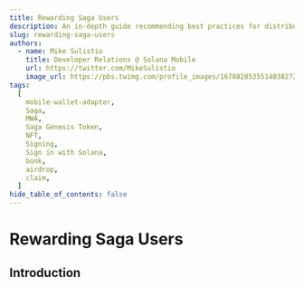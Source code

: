 ```yaml
---
title: Rewarding Saga Users
description: An in-depth guide recommending best practices for distributing rewards to Saga users
slug: rewarding-saga-users
authors:
  - name: Mike Sulistio
    title: Developer Relations @ Solana Mobile
    url: https://twitter.com/MikeSulistio
    image_url: https://pbs.twimg.com/profile_images/1678828535514038272/6HR0mgOd_400x400.jpg
tags:
  [
    mobile-wallet-adapter,
    Saga,
    MWA,
    Saga Genesis Token,
    NFT,
    Signing,
    Sign in with Solana,
    bonk,
    airdrop,
    claim,
  ]
hide_table_of_contents: false
---
```


# Rewarding Saga Users

## Introduction
